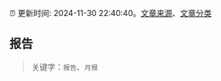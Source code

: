 :alarm_clock: 更新时间: 2024-11-30 22:40:40。[文章来源](/README.md)、[文章分类](/TAGS.md)

## 报告


> 关键字：`报告`、`月报`



